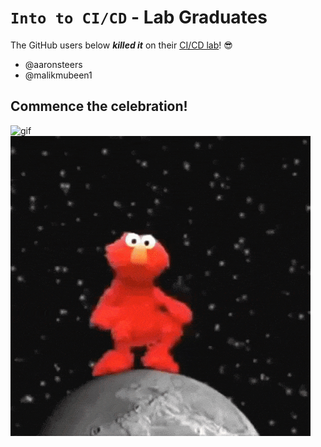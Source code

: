 # `Into to CI/CD` - Lab Graduates

The GitHub users below ***killed it*** on their [CI/CD lab](intro.md)! 😎

[//]: # (Add your username below, in alphabetical order to prevent conflicts and duplication.)

- @aaronsteers
- @malikmubeen1

## Commence the celebration!

[//]: # (Psst - feel free to add more art or GIFs here if you are so inclined!)

![gif](resources/congrats01.gif)
![gif](resources/elmo.gif)
